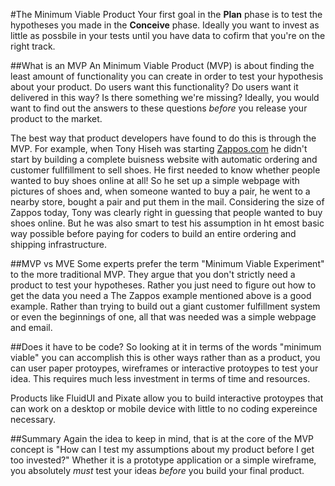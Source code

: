 #The Minimum Viable Product
Your first goal in the **Plan** phase is to test the hypotheses you made in the **Conceive** phase. Ideally you want to invest as little as possbile in your tests until you have data to cofirm that you're on the right track.

##What is an MVP
An Minimum Viable Product (MVP) is about finding the least amount of functionality you can create in order to test your hypothesis about your product. Do users want this functionality? Do users want it delivered in this way? Is there something we're missing? Ideally, you would want to find out the answers to these questions *before* you release your product to the market. 

The best way that product developers have found to do this is through the MVP. For example, when Tony Hiseh was starting [Zappos.com](http://www.zappos.com) he didn't start by building a complete buisness website with automatic ordering and customer fullfillment to sell shoes. He first needed to know whether people wanted to buy shoes online at all! So he set up a simple webpage with pictures of shoes and, when someone wanted to buy a pair, he went to a nearby store, bought a pair and put them in the mail. Considering the size of Zappos today, Tony was clearly right in guessing that people wanted to buy shoes online. But he was also smart to test his assumption in ht emost basic way possible before paying for coders to build an entire ordering and shipping infrastructure.

##MVP vs MVE
Some experts prefer the term "Minimum Viable Experiment" to the more traditional MVP. They argue that you don't strictly need a product to test your hypotheses. Rather you just need to figure out how to get the data you need a  The Zappos example mentioned above is a good example. Rather than trying to build out a giant customer fulfillment system or even the beginnings of one, all that was needed was a simple webpage and email.

##Does it have to be code?
So looking at it in terms of the words "minimum viable" you can accomplish this is other ways rather than as a product, you can user paper protoypes, wireframes or interactive protoypes to test your idea. This requires much less investment in terms of time and resources. 

Products like FluidUI and Pixate allow you to build interactive protoypes that can work on a desktop or mobile device with little to no coding expereince necessary. 

##Summary
Again the idea to keep in mind, that is at the core of the MVP concept is "How can I test my assumptions about my product before I get too invested?" Whether it is a prototype application or a simple wireframe, you absolutely *must* test your ideas *before* you build your final product.